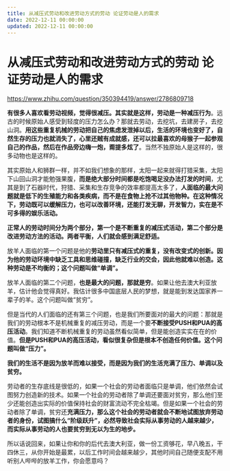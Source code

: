 ```yaml
---
title: 从减压式劳动和改进劳动方式的劳动 论证劳动是人的需求
date: 2022-12-11 00:00:00
updated: 2022-12-11 00:00:00
---
```



# 从减压式劳动和改进劳动方式的劳动 论证劳动是人的需求

https://www.zhihu.com/question/350394419/answer/2786809718

**有很多人喜欢看劳动视频，觉得很减压。其实就是这样，劳动是一种减压行为**。远古的时候原始人感受到轻度的压力怎么办？那就去劳动，去挖坑，去建房子，去挖山洞。**用这些重复机械的劳动把自己的焦虑发泄掉以后，生活的环境也变好了，自然生存的压力也就消失了，心里还贼有成就感，还可以拉最喜欢的母猴子一起参观自己的作品，然后在作品旁边嗨一炮，甭提多炫了**。当然不独原始人是这样的，很多动物也是这样的。

其实原始人和狮群一样，并不如我们想象的那样，太阳一起来就得打猎采集，太阳下山回山洞才能勉强果腹，**而是绝大部分时间都是吃饱喝足没办法打发的时间**，尤其是到了石器时代，狩猎、采集和生存竞争的效率都提高太多了，**人面临的最大问题就是低下的生殖能力和各类疾病，而不是在食物上抢不过其他物种。在这种情况下，劳动既可以缓解压力，也可以改善环境，还能打发无聊，开发智力，实在是不可多得的娱乐活动。**

**正常人的劳动时间分为两个部分，第一个是不断重复的减压式活动，第二个部分是改进劳动方法的活动。两者平衡，人们就会感到满足舒适。**

放羊人面临的第一个问题是他的**劳动里只有减压式的重复，没有改变式的创新。因为他的劳动环境中缺乏工具和思维碰撞，缺乏行业的交会，因此他就难以创造。这种劳动是不均衡的；这个问题叫做“单调”。**

放羊人面临的第二个问题，**也是最大的问题，那就是穷**。如果让他去澳大利亚放羊，估计他会觉得真好。我估计很多中国底层人民的梦想，就是能到发达国家养一辈子的羊。这个问题叫做“贫穷”。

但是当代的人们面临的还有第三个问题，也是我们所要面对的最大的问题：那就是我们的劳动根本不是机械重复的减压劳动，而是一个要**不断接受PUSH和PUA的高压活动**。我们知道不断机械重复的劳动虽然看似简单，但是能创造实实在在的价值。**但是PUSH和PUA的高压活动，看似很复杂但是根本不创造任何价值。这个问题叫做“压力”。**

**我们的生活不是因为放羊而难以接受，而是因为我们的生活充满了压力、单调以及贫穷。**

劳动者的生存底线是很低的，如果一个社会的劳动者面临只是单调，他们依然会试图努力创造新的技术。如果一个社会的劳动者除了单调还要面对贫穷，那么他们至少还能创造出实际的价值保持社会的财富流动不完全枯竭。但是如果一个社会的劳动者除了单调，贫穷还**充满压力，那么这个社会的劳动者就会不断地试图放弃劳动者的身份，试图搞什么“阶级跃升”，必然导致社会实际从事劳动的人越来越少，而实际从事劳动的人也要贫穷到无以为生的地步。**

所以话说回来，如果让你和你的后代去澳大利亚，做一份工资够花，早八晚五，干四休三，从你开始是最累，以后工作时间会越来越少，其他时间自己随便支配不用听别人哔哔的放羊工作，你会愿意吗？

